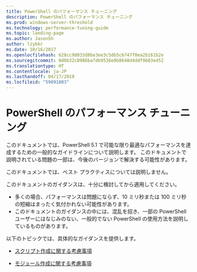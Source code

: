 ```yaml
---
title: PowerShell のパフォーマンス チューニング
description: PowerShell のパフォーマンス チューニング
ms.prod: windows-server-threshold
ms.technology: performance-tuning-guide
ms.topic: landing-page
ms.author: JasonSh
author: lzybkr
ms.date: 10/16/2017
ms.openlocfilehash: 628cc98033d8be3ee3c5db5c6747f0ea2b161b2e
ms.sourcegitcommit: 0d0b32c8986ba7db9536e0b8648d4ddf9b03e452
ms.translationtype: HT
ms.contentlocale: ja-JP
ms.lasthandoff: 04/17/2019
ms.locfileid: "59891803"
---
```

# <a name="performance-tuning-for-powershell"></a>PowerShell のパフォーマンス チューニング

このドキュメントでは、PowerShell 5.1 で可能な限り最適なパフォーマンスを達成するための一般的なガイドラインについて説明します。 このドキュメントで説明されている問題の一部は、今後のバージョンで解決する可能性があります。

このドキュメントでは、ベスト プラクティスについては説明しません。

このドキュメントのガイダンスは、十分に検討してから適用してください。
* 多くの場合、パフォーマンスは問題にならず、10 ミリ秒または 100 ミリ秒の短縮はまったく気付かれない可能性があります。
* このドキュメントのガイダンスの中には、混乱を招き、一部の PowerShell ユーザーにはなじみのない、一般的でない PowerShell の使用方法を説明しているものがあります。

以下のトピックでは、具体的なガイダンスを提供します。

-   [スクリプト作成に関する考慮事項](script-authoring-considerations.md)

-   [モジュール作成に関する考慮事項](module-authoring-considerations.md)